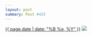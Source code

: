 ```yaml
---
layout: post
summary: Post #425
---
```


<p>
  <time><a href="/425">{{ page.date | date: "%B %e, %Y" }}</a></time>
  <a href="/425"><img src="{{ site.assets_url }}/425-640.jpg" srcset="{{ site.assets_url }}/425-1280.jpg 1280w, {{ site.assets_url }}/425-960.jpg 960w, {{ site.assets_url }}/425-640.jpg 640w, {{ site.assets_url }}/425-320.jpg 320w" sizes="(min-width: 700px) 50vw, calc(100vw - 2rem)" /></a>
</p>
